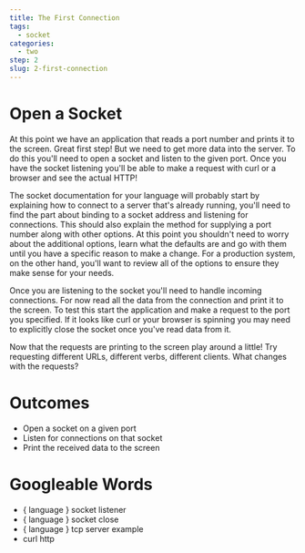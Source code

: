 ```yaml
---
title: The First Connection
tags:
  - socket
categories:
  - two
step: 2
slug: 2-first-connection
---
```


# Open a Socket

At this point we have an application that reads a port number and
prints it to the screen. Great first step! But we need to get more
data into the server. To do this you'll need to open a socket and
listen to the given port. Once you have the socket listening you'll be
able to make a request with curl or a browser and see the actual HTTP!

The socket documentation for your language will probably start by
explaining how to connect to a server that's already running, you'll
need to find the part about binding to a socket address and listening
for connections. This should also explain the method for supplying a
port number along with other options. At this point you shouldn't need
to worry about the additional options, learn what the defaults are and
go with them until you have a specific reason to make a change. For a
production system, on the other hand, you'll want to review all of the
options to ensure they make sense for your needs.

Once you are listening to the socket you'll need to handle incoming
connections. For now read all the data from the connection and print
it to the screen. To test this start the application and make a
request to the port you specified. If it looks like curl or your
browser is spinning you may need to explicitly close the socket once
you've read data from it.

Now that the requests are printing to the screen play around a little!
Try requesting different URLs, different verbs, different
clients. What changes with the requests?

# Outcomes

* Open a socket on a given port
* Listen for connections on that socket
* Print the received data to the screen

# Googleable Words

* { language } socket listener
* { language } socket close
* { language } tcp server example
* curl http
